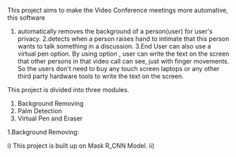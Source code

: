This project aims to make the Video Conference meetings more automative, this software 
  1. automatically removes the background of a person(user) for user's privacy. 
  2.detects when a person raises hand to intimate that this person wants to talk something in a discussion. 
  3.End User can also use a virtual pen option. By using option , user can write the text on the screen that other persons in that video call can see, just with finger         movements. So the users don't need to buy any touch screen laptops or any other third party hardware tools to write the text on the screen.

This project is divided into three modules.
  1. Background Removing
  2. Palm Detection
  3. Virtual Pen and Eraser

1.Background Removing:

  i) This project is built up on Mask R_CNN Model.
  ii) 
